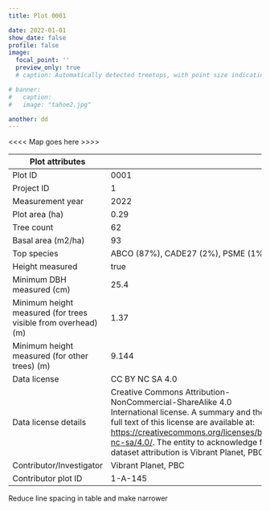 ```yaml
---
title: Plot 0001

date: 2022-01-01
show_date: false
profile: false
image:
  focal_point: ''
  preview_only: true
  # caption: Automatically detected treetops, with point size indicating tree height, overlaid on drone-derived orthoimagery from the Tahoe National Forest

# banner:
#   caption:
#   image: "tahoe2.jpg"

another: dd
---
```



<<<< Map goes here >>>>


| Plot attributes                                               |                             |
| ------------------------------------------------------------- | --------------------------- |
| Plot ID                                                       | 0001               |
| Project ID                                                    | 1            |
| Measurement year                                              | 2022           |
| Plot area (ha)                                                | 0.29          |
| Tree count                                                    | 62               |
| Basal area (m2/ha)                                            | 93                 |
| Top species                                                   | ABCO (87%), CADE27 (2%), PSME (1%)           |
| Height measured                                               | true       |
| Minimum DBH measured (cm)                                     | 25.4               |
| Minimum height measured (for trees visible from overhead) (m) | 1.37          |
| Minimum height measured (for other trees) (m)                 | 9.144                |
| Data license                                                  | CC BY NC SA 4.0         |
| Data license details                                          | Creative Commons Attribution-NonCommercial-ShareAlike 4.0 International license. A summary and the full text of this license are available at: <https://creativecommons.org/licenses/by-nc-sa/4.0/>. The entity to acknowledge for dataset attribution is Vibrant Planet, PBC               |
| Contributor/Investigator                                      | Vibrant Planet, PBC |
| Contributor plot ID                                           | 1-A-145   |

Reduce line spacing in table and make narrower


